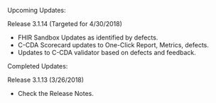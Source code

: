 
Upcoming Updates:

Release 3.1.14 (Targeted for 4/30/2018)
* FHIR Sandbox Updates as identified by defects. 
* C-CDA Scorecard updates to One-Click Report, Metrics, defects.
* Updates to C-CDA validator based on defects and feedback.

Completed Updates:

Release 3.1.13 (3/26/2018)
* Check the Release Notes.

